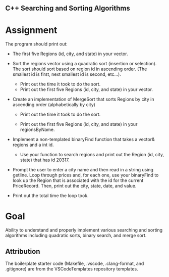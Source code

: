 ## C++ Searching and Sorting Algorithms

# Assignment

The program should print out: 
- The first five Regions (id, city, and state) in your vector.
- Sort the regions vector using a quadratic sort (insertion or selection). The sort should sort based on region id in ascending order. (The smallest id is first, next smallest id is second, etc...).
	- Print out the time it took to do the sort. 
	- Print out the first five Regions (id, city, and state) in your vector.
	
- Create an implementation of MergeSort that sorts Regions by city in ascending order (alphabetically by city)

	- Print out the time it took to do the sort. 

	- Print out the first five Regions (id, city, and state) in your regionsByName.

- Implement a non-templated binaryFind function that takes a vector<Region>& regions and a int id.
	- Use your function to search regions and print out the Region (id, city, state) that has id 20317.
- Prompt the user to enter a city name and then read in a string using getline. Loop through prices and, for each one, use your binaryFind to look up the Region that is associated with the id for the current PriceRecord. Then, print out the city, state, date, and value.
- Print out the total time the loop took.

# Goal

Ability to understand and properly implement various searching and sorting algorithms including quadratic sorts, binary search, and merge sort.

## Attribution

The boilerplate starter code (Makefile, .vscode, .clang-format, and .gitignore) are from the VSCodeTemplates repository templates.

